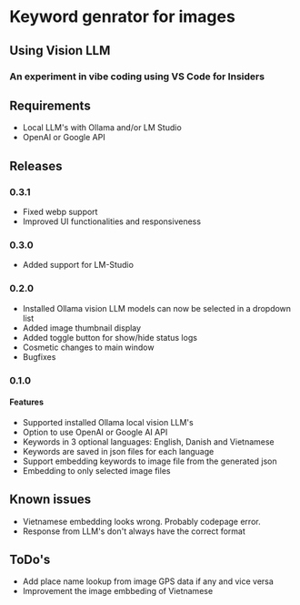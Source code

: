 # Keyword genrator for images
## Using Vision LLM
### An experiment in vibe coding using VS Code for Insiders

## Requirements

- Local LLM's with Ollama and/or LM Studio 
- OpenAI or Google API


## Releases
### 0.3.1

- Fixed webp support
- Improved UI functionalities and responsiveness

### 0.3.0

- Added support for LM-Studio

### 0.2.0

- Installed Ollama vision LLM models can now be selected in a dropdown list
- Added image thumbnail display
- Added toggle button for show/hide status logs
- Cosmetic changes to main window
- Bugfixes

### 0.1.0

#### Features

- Supported installed Ollama local vision LLM's
- Option to use OpenAI or Google AI API
- Keywords in 3 optional languages: English, Danish and Vietnamese
- Keywords are saved in json files for each language
- Support embedding keywords to image file from the generated json
- Embedding to only selected image files

## Known issues

- Vietnamese embedding looks wrong. Probably codepage error.
- Response from LLM's don't always have the correct format 

## ToDo's

- Add place name lookup from image GPS data if any and vice versa
- Improvement the image embbeding of Vietnamese
